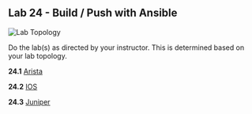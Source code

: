 ## Lab 24 - Build / Push with Ansible


![Lab Topology](images/lab-topology.png)

Do the lab(s) as directed by your instructor.  This is determined based on your lab topology.

**24.1** [Arista](Ansible_Lab_24_Build_Push_Arista.md)

**24.2** [IOS](Ansible_Lab_24_Build_Push_IOS.md)

**24.3** [Juniper](Ansible_Lab_24_Build_Push_Juniper.md)
